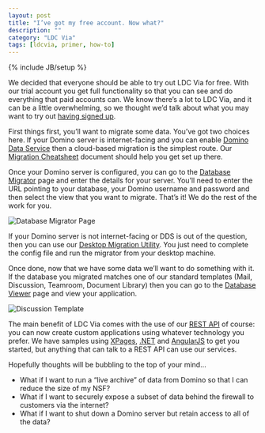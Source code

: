 ```yaml
---
layout: post
title: "I’ve got my free account. Now what?"
description: ""
category: "LDC Via"
tags: [ldcvia, primer, how-to]
---
```

{% include JB/setup %}

We decided that everyone should be able to try out LDC Via for free. With our trial account you get full functionality so that you can see and do everything that paid accounts can. We know there’s a lot to LDC Via, and it can be a little overwhelming, so we thought we’d talk about what you may want to try out [having signed up](https://eu.ldcvia.com/register).

First things first, you’ll want to migrate some data. You’ve got two choices here. If your Domino server is internet-facing and you can enable [Domino Data Service](http://infolib.lotus.com/resources/domino/8.5.3/doc/designer_up1/en_us/DominoDataService.html#Overview) then a cloud-based migration is the simplest route. Our [Migration Cheatsheet](https://ldcvia.zendesk.com/hc/en-gb/articles/201029202) document should help you get set up there.

Once your Domino server is configured, you can go to the [Database Migrator](https://eu.ldcvia.com/migrator) page and enter the details for your server. You’ll need to enter the URL pointing to your database, your Domino username and password and then select the view that you want to migrate. That’s it! We do the rest of the work for you.

![Database Migrator Page](http://ldcvia.s3.amazonaws.com/DBMigrator.png)

If your Domino server is not internet-facing or DDS is out of the question, then you can use our [Desktop Migration Utility](https://ldcvia.zendesk.com/hc/en-gb/articles/202077211-Getting-started-Remote-migration-). You just need to complete the config file and run the migrator from your desktop machine.

Once done, now that we have some data we’ll want to do something with it. If the database you migrated matches one of our standard templates (Mail, Discussion, Teamroom, Document Library) then you can go to the [Database Viewer](https://eu.ldcvia.com/dbviewer) page and view your application.

![Discussion Template](http://ldcvia.s3.amazonaws.com/DiscussionTemplate.png)

The main benefit of LDC Via comes with the use of our [REST API](http://api.ldcvia.com) of course: you can now create custom applications using whatever technology you prefer. We have samples using [XPages](https://github.com/LonDC/demos-xpages), [.NET](https://github.com/LonDC/demos-dotnet) and [AngularJS](https://github.com/LonDC/templates-discussion) to get you started, but anything that can talk to a REST API can use our services.

Hopefully thoughts will be bubbling to the top of your mind…

* What if I want to run a “live archive” of data from Domino so that I can reduce the size of my NSF?
* What if I want to securely expose a subset of data behind the firewall to customers via the internet?
* What if I want to shut down a Domino server but retain access to all of the data?

